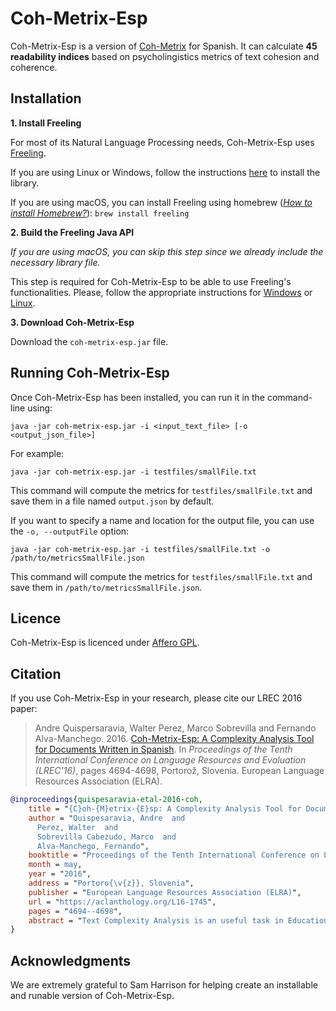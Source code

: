 # Coh-Metrix-Esp
Coh-Metrix-Esp is a version of [Coh-Metrix](http://cohmetrix.com/) for Spanish. It can calculate **45 readability indices** based on psycholingistics metrics of text cohesion and coherence. 

## Installation

**1. Install Freeling**

For most of its Natural Language Processing needs, Coh-Metrix-Esp uses [Freeling](http://nlp.lsi.upc.edu/freeling/index.php). 

If you are using Linux or Windows, follow the instructions [here](https://freeling-user-manual.readthedocs.io/en/latest/installation/installation-packages/) to install the library. 

If you are using macOS, you can install Freeling using homebrew ([*How to install Homebrew?*](https://brew.sh/)): `brew install freeling`

**2. Build the Freeling Java API**

*If you are using macOS, you can skip this step since we already include the necessary library file.*

This step is required for Coh-Metrix-Esp to be able to use Freeling's functionalities. Please, follow the appropriate instructions for [Windows](https://github.com/TALP-UPC/FreeLing/blob/master/APIs/java/README.Win.md) or [Linux](https://github.com/TALP-UPC/FreeLing/blob/master/APIs/java/README.Unix.md).

**3. Download Coh-Metrix-Esp**

Download the `coh-metrix-esp.jar` file.

## Running Coh-Metrix-Esp

Once Coh-Metrix-Esp has been installed, you can run it in the command-line using:

```
java -jar coh-metrix-esp.jar -i <input_text_file> [-o <output_json_file>]
```

For example:

```
java -jar coh-metrix-esp.jar -i testfiles/smallFile.txt
```

This command will compute the metrics for `testfiles/smallFile.txt` and save them in a file named `output.json` by default.


If you want to specify a name and location for the output file, you can use the `-o, --outputFile` option:

```
java -jar coh-metrix-esp.jar -i testfiles/smallFile.txt -o /path/to/metricsSmallFile.json
```

This command will compute the metrics for `testfiles/smallFile.txt` and save them in `/path/to/metricsSmallFile.json`.


## Licence

Coh-Metrix-Esp is licenced under [Affero GPL](https://www.gnu.org/licenses/agpl-3.0.html).

## Citation

If you use Coh-Metrix-Esp in your research, please cite our LREC 2016 paper:


> Andre Quispersaravia, Walter Perez, Marco Sobrevilla and Fernando Alva-Manchego. 2016. 
> [Coh-Metrix-Esp: A Complexity Analysis Tool for Documents Written in Spanish](https://aclanthology.org/L16-1745/).
> In *Proceedings of the Tenth International Conference on Language Resources and Evaluation (LREC’16)*, pages 4694-4698, Portorož, Slovenia. 
> European Language Resources Association (ELRA).

```BibTeX
@inproceedings{quispesaravia-etal-2016-coh,
    title = "{C}oh-{M}etrix-{E}sp: A Complexity Analysis Tool for Documents Written in {S}panish",
    author = "Quispesaravia, Andre  and
      Perez, Walter  and
      Sobrevilla Cabezudo, Marco  and
      Alva-Manchego, Fernando",
    booktitle = "Proceedings of the Tenth International Conference on Language Resources and Evaluation ({LREC}'16)",
    month = may,
    year = "2016",
    address = "Portoro{\v{z}}, Slovenia",
    publisher = "European Language Resources Association (ELRA)",
    url = "https://aclanthology.org/L16-1745",
    pages = "4694--4698",
    abstract = "Text Complexity Analysis is an useful task in Education. For example, it can help teachers select appropriate texts for their students according to their educational level. This task requires the analysis of several text features that people do mostly manually (e.g. syntactic complexity, words variety, etc.). In this paper, we present a tool useful for Complexity Analysis, called Coh-Metrix-Esp. This is the Spanish version of Coh-Metrix and is able to calculate 45 readability indices. We analyse how these indices behave in a corpus of {``}simple{''} and {``}complex{''} documents, and also use them as features in a complexity binary classifier for texts in Spanish. After some experiments with machine learning algorithms, we got 0.9 F-measure for a corpus that contains tales for kids and adults and 0.82 F-measure for a corpus with texts written for students of Spanish as a foreign language.",
}
```

## Acknowledgments
We are extremely grateful to Sam Harrison for helping create an installable and runable version of Coh-Metrix-Esp.
